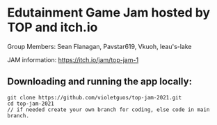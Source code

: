 # Edutainment Game Jam hosted by TOP and itch.io

Group Members: Sean Flanagan, Pavstar619, Vkuoh, leau's-lake

JAM information: https://itch.io/jam/top-jam-1






## Downloading and running the app locally:

```
git clone https://github.com/violetguos/top-jam-2021.git
cd top-jam-2021
// if needed create your own branch for coding, else code in main branch.
```
